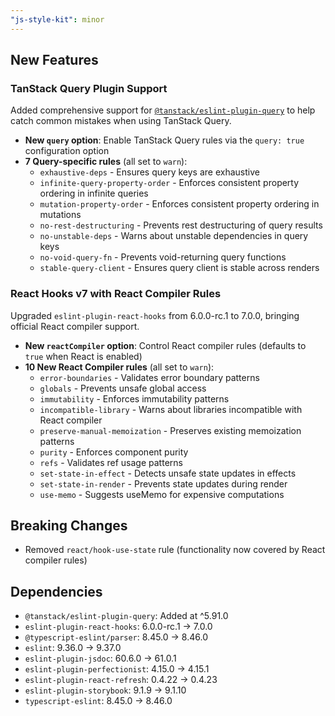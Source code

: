 ```yaml
---
"js-style-kit": minor
---
```


## New Features

### TanStack Query Plugin Support

Added comprehensive support for [`@tanstack/eslint-plugin-query`](https://tanstack.com/query/v4/docs/eslint/eslint-plugin-query) to help catch common mistakes when using TanStack Query.

- **New `query` option**: Enable TanStack Query rules via the `query: true` configuration option
- **7 Query-specific rules** (all set to `warn`):
  - `exhaustive-deps` - Ensures query keys are exhaustive
  - `infinite-query-property-order` - Enforces consistent property ordering in infinite queries
  - `mutation-property-order` - Enforces consistent property ordering in mutations
  - `no-rest-destructuring` - Prevents rest destructuring of query results
  - `no-unstable-deps` - Warns about unstable dependencies in query keys
  - `no-void-query-fn` - Prevents void-returning query functions
  - `stable-query-client` - Ensures query client is stable across renders

### React Hooks v7 with React Compiler Rules

Upgraded `eslint-plugin-react-hooks` from 6.0.0-rc.1 to 7.0.0, bringing official React compiler support.

- **New `reactCompiler` option**: Control React compiler rules (defaults to `true` when React is enabled)
- **10 New React Compiler rules** (all set to `warn`):
  - `error-boundaries` - Validates error boundary patterns
  - `globals` - Prevents unsafe global access
  - `immutability` - Enforces immutability patterns
  - `incompatible-library` - Warns about libraries incompatible with React compiler
  - `preserve-manual-memoization` - Preserves existing memoization patterns
  - `purity` - Enforces component purity
  - `refs` - Validates ref usage patterns
  - `set-state-in-effect` - Detects unsafe state updates in effects
  - `set-state-in-render` - Prevents state updates during render
  - `use-memo` - Suggests useMemo for expensive computations

## Breaking Changes

- Removed `react/hook-use-state` rule (functionality now covered by React compiler rules)

## Dependencies

- `@tanstack/eslint-plugin-query`: Added at ^5.91.0
- `eslint-plugin-react-hooks`: 6.0.0-rc.1 → 7.0.0
- `@typescript-eslint/parser`: 8.45.0 → 8.46.0
- `eslint`: 9.36.0 → 9.37.0
- `eslint-plugin-jsdoc`: 60.6.0 → 61.0.1
- `eslint-plugin-perfectionist`: 4.15.0 → 4.15.1
- `eslint-plugin-react-refresh`: 0.4.22 → 0.4.23
- `eslint-plugin-storybook`: 9.1.9 → 9.1.10
- `typescript-eslint`: 8.45.0 → 8.46.0